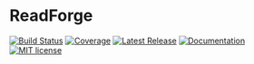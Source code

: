 # ReadForge

[![Build Status](https://github.com/Periareion/ReadForge.jl/actions/workflows/CI.yml/badge.svg?branch=dev)](https://github.com/Periareion/ReadForge.jl/actions/workflows/CI.yml?query=branch%3Adev)
[![Coverage](https://codecov.io/gh/Periareion/ReadForge.jl/branch/dev/graph/badge.svg)](https://codecov.io/gh/Periareion/ReadForge.jl)
[![Latest Release](https://img.shields.io/github/release/Periareion/ReadForge.jl.svg)](https://github.com/Periareion/ReadForge.jl/releases/latest)
[![Documentation](https://img.shields.io/badge/docs-stable-blue.svg)](https://periareion.github.io/ReadForge.jl/dev/)
[![MIT license](https://img.shields.io/badge/license-MIT-green.svg)](https://github.com/Periareion/ReadForge.jl/LICENSE)